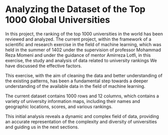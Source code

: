 # Analyzing the Dataset of the Top 1000 Global Universities

In this project, the ranking of the top 1000 universities in the world has been reviewed and analyzed.
The current project, within the framework of a scientific and research exercise in the field of machine learning, which was held in the summer of 1402 under the supervision of professor Mohammad Reza Momeni and under the guidance of mentor Amirreza Lotfi, in this exercise, the study and analysis of data related to university rankings We have discussed the effective factors.

This exercise, with the aim of cleaning the data and better understanding of the existing patterns, has been a fundamental step towards a deeper understanding of the available data in the field of machine learning.

The current dataset contains 1000 rows and 12 columns, which contains a variety of university information maps, including their names and geographic locations, scores, and various rankings.

This initial analysis reveals a dynamic and complex field of data, providing an accurate representation of the complexity and diversity of universities and guiding us in the next sections.
